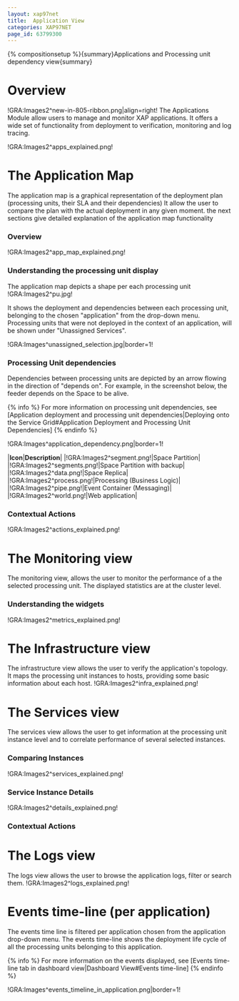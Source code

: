 ```yaml
---
layout: xap97net
title:  Application View
categories: XAP97NET
page_id: 63799300
---
```


{% compositionsetup %}{summary}Applications and Processing unit dependency view{summary}

# Overview

!GRA:Images2^new-in-805-ribbon.png|align=right!
The Applications Module allow users to manage and monitor XAP applications.
It offers a wide set of functionality from deployment to verification, monitoring and log tracing.

!GRA:Images2^apps_explained.png!

# The Application Map

The application map is a graphical representation of the deployment plan (processing units, their SLA and their dependencies)
It allow the user to compare the plan with the actual deployment in any given moment. the next sections give detailed explanation of the application map functionality

### Overview

!GRA:Images2^app_map_explained.png!

### Understanding the processing unit display

The application map depicts a shape per each processing unit
!GRA:Images2^pu.jpg!

It shows the deployment and dependencies between each processing unit, belonging to the chosen "application" from the drop-down menu.
Processing units that were not deployed in the context of an application, will be shown under "Unassigned Services".

!GRA:Images^unassigned_selection.jpg|border=1!

### Processing Unit dependencies

Dependencies between processing units are depicted by an arrow flowing in the direction of "depends on".
For example, in the screenshot below, the feeder depends on the Space to be alive.

{% info %}
For more information on processing unit dependencies, see [Application deployment and processing unit dependencies|Deploying onto the Service Grid#Application Deployment and Processing Unit Dependencies]
{% endinfo %}


!GRA:Images^application_dependency.png|border=1!

|**Icon**|**Description**|
|!GRA:Images2^segment.png!|Space Partition|
|!GRA:Images2^segments.png!|Space Partition with backup|
|!GRA:Images2^data.png!|Space Replica|
|!GRA:Images2^process.png!|Processing (Business Logic)|
|!GRA:Images2^pipe.png!|Event Container (Messaging)|
|!GRA:Images2^world.png!|Web application|

### Contextual Actions

!GRA:Images2^actions_explained.png!

# The Monitoring view

The monitoring view, allows the user to monitor the performance of a the selected processing unit. The displayed statistics are at the cluster level.

### Understanding the widgets

!GRA:Images2^metrics_explained.png!

# The Infrastructure view

The infrastructure view allows the user to verify the application's topology. It maps the processing unit instances to hosts, providing some basic information about each host.
!GRA:Images2^infra_explained.png!

# The Services view

The services view allows the user to get information at the processing unit instance level and to correlate performance of several selected instances.

### Comparing Instances

!GRA:Images2^services_explained.png!

### Service Instance Details

!GRA:Images2^details_explained.png!

### Contextual Actions

# The Logs view

The logs view allows the user to browse the application logs, filter or search them.
!GRA:Images2^logs_explained.png!

# Events time-line (per application)

The events time line is filtered per application chosen from the application drop-down menu.
The events time-line shows the deployment life cycle of all the processing units belonging to this application.

{% info %}
For more information on the events displayed, see [Events time-line tab in dashboard view|Dashboard View#Events time-line]
{% endinfo %}


!GRA:Images^events_timeline_in_application.png|border=1!
